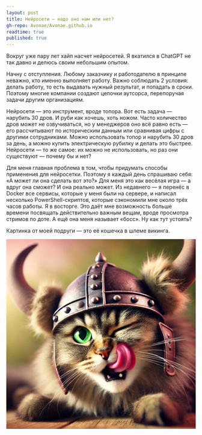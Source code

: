 ```yaml
---
layout: post
title: Нейросети — надо оно нам или нет?
gh-repo: Avonae/Avonae.github.io
readtime: true
published: true
---
```


Вокруг уже пару лет хайп насчет нейросетей. Я вкатился в ChatGPT не так давно и делюсь своим небольшим опытом.

Начну с отступления. Любому заказчику и работодателю в принципе неважно, кто именно выполняет работу. Важно соблюдать 2 условия: делать работу, то есть выдавать нужный результат, и попадать в сроки. Поэтому многие компании создают цепочки аутсорса, перепоручая задачи другим организациям.

Нейросети — это инструмент, вроде топора. Вот есть задача — нарубить 30 дров. И руби как хочешь, хоть ножом. Часто количество дров может не озвучиваться, но у менеджеров оно всё равно есть — его рассчитывают по историческим данным или сравнивая цифры с другими сотрудниками. Можно использовать топор и нарубить 30 дров за день, а можно купить электрическую рубилку и делать это быстрее. Нейросети — то же самое: их можно не использовать, но раз они существуют — почему бы и нет?

Для меня главная проблема в том, чтобы придумать способы применения для нейросетки. Поэтому я каждый день спрашиваю себя: «А может ли она сделать вот это?» Для меня это как весёлая игра — а вдруг она сможет? И она реально может. 
Из недавнего — я перенёс в Docker все сервисы, которые у меня были на сервере, и написал несколько PowerShell-скриптов, которые сэкономили мне около трёх часов работы. Я в восторге. Это даёт мне возможность больше времени посвящать действительно важным вещам, вроде просмотра стримов по доте. А ещё она меня называет «босс». Ну как тут устоять?

Картинка от моей подруги — это её кошечка в шлеме викинга.

![Ну какова красотка](/assets/img/kotik.webp)